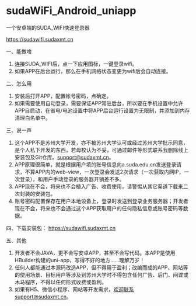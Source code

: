# sudaWiFi_Android_uniapp
一个安卓端的SUDA_WIFI快速登录器

https://sudawifi.sudaxmt.cn

一、能做啥
1. 连接SUDA_WIFI后，点一下应用图标，一键登录wifi。
2. 如果APP在后台运行，那么在手机网络状态变更为wifi后会自动连接。

二、怎么用
1. 安装后打开APP，配置帐号密码，点确定。
2. 如果需要使用自动登录，需要保证APP常驻后台，所以要在手机设置中允许APP自启动，在省电/电池设置中将APP后台运行设置为无限制，并添加到内存清理白名单中。

三、说一声
1. 这个APP不是苏州大学开发，亦不被苏州大学认可或经过苏州大学批示同意，是个人私下开发的东西，若母校认为不妥，可通过邮件等形式联系我删除线上安装包及Git仓库。support@sudaxmt.cn。
2. APP原理很简单，就是根据用户填的账号信息向a.suda.edu.cn发送登录请求，不算APP内的web-view，一次登录会发送2次请求（一次获取内网IP，一次登录），和用户手动登录的服务器开销差不多。
3. APP现在不会，将来也不会植入广告、收费使用，请警惕从其它渠道下载来二次封装的安装包。
4. 账号密码配置保存在用户本地设备上，登录时发送到登录业务服务器；开发者现在不会，将来也不会通过这个APP获取用户的任何隐私信息或账号密码等数据。

四、下载安装包：
https://sudawifi.sudaxmt.cn

五、其他
1. 开发者不会JAVA，更不会写安卓APP，甚至不会写代码。本APP是使用HBuilder构建的uni-app，写得不好的地方……理解万岁！
2. 任何人都能通过本源码改造APP，但不得用于盈利；改编而成的APP、网站等的使用场景、目标用户等涉及到苏州大学时不得包含任何广告、后门、间谍或木马程序，不得以任何形式收费或盈利。
3. 如果有H5、微信小程序、网站等开发需求，欢迎联系support@sudaxmt.cn。
